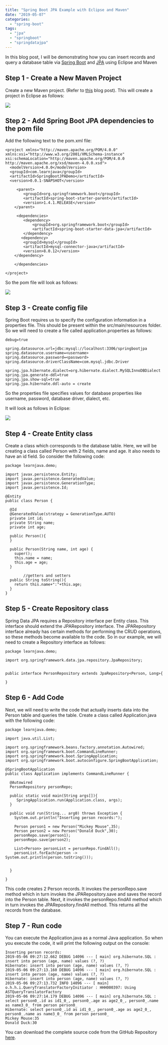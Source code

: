```yaml
---
title: "Spring Boot JPA Example with Eclipse and Maven"
date: "2019-05-07"
categories: 
  - "spring-boot"
tags: 
  - "jpa"
  - "springboot"
  - "springdatajpa"
---
```


In this blog post, I will be demonstrating how you can insert records and query a database table via [Spring Boot](https://click.linksynergy.com/deeplink?id=MnzIZAZNE5Y&mid=39197&murl=https%3A%2F%2Fwww.udemy.com%2Fcourse%2Fspring-5-with-spring-boot-2%2F) and [JPA](https://click.linksynergy.com/deeplink?id=MnzIZAZNE5Y&mid=39197&murl=https%3A%2F%2Fwww.udemy.com%2Fcourse%2Fspring-data-jpa-using-hibernate%2F) using Eclipse and Maven

## Step 1 - Create a New Maven Project

Create a new Maven project. (Refer to [this](https://learnjava.co.in/how-to-create-a-maven-project-in-eclipse/) blog post). This will create a project in Eclipse as follows:

[![](images/SpringBootJPA1-300x270.png)](images/SpringBootJPA1.png)

## Step 2 - Add Spring Boot JPA dependencies to the pom file

Add the following text to the pom.xml file:

```
<project xmlns="http://maven.apache.org/POM/4.0.0" xmlns:xsi="http://www.w3.org/2001/XMLSchema-instance" xsi:schemaLocation="http://maven.apache.org/POM/4.0.0 http://maven.apache.org/xsd/maven-4.0.0.xsd">
  <modelVersion>4.0.0</modelVersion>
  <groupId>com.learnjava</groupId>
  <artifactId>SpringBootJPADemo</artifactId>
  <version>0.0.1-SNAPSHOT</version>
  
     <parent>
        <groupId>org.springframework.boot</groupId>
        <artifactId>spring-boot-starter-parent</artifactId>
        <version>1.4.1.RELEASE</version>
    </parent>
    
     <dependencies>
        <dependency>
            <groupId>org.springframework.boot</groupId>
            <artifactId>spring-boot-starter-data-jpa</artifactId>
        </dependency>
       <dependency>
  		<groupId>mysql</groupId>
  		<artifactId>mysql-connector-java</artifactId>
  		<version>8.0.12</version>
  	</dependency>
       
    </dependencies>
    
</project>
```

So the pom file will look as follows:

[![](images/SpringBootJPA2-300x274.png)](images/SpringBootJPA2.png)

## Step 3 - Create config file

Spring Boot requires us to specify the configuration information in a properties file. This should be present within the src/main/resources folder. So we will need to create a file called application.properties as follows:

```
debug=true

spring.datasource.url=jdbc:mysql://localhost:3306/springbootjpa
spring.datasource.username=<username>
spring.datasource.password=<password>
spring.datasource.driverClassName=com.mysql.jdbc.Driver

spring.jpa.hibernate.dialect=org.hibernate.dialect.MySQLInnoDBDialect
spring.jpa.generate-ddl=true
spring.jpa.show-sql=true
spring.jpa.hibernate.ddl-auto = create
```
So the properties file specifies values for database properties like username, password, database driver, dialect, etc.

It will look as follows in Eclipse:

[![](images/SpringBootJPA3-300x274.png)](https://learnjava.co.in/wp-content/uploads/2019/05/SpringBootJPA3.png)

## Step 4 - Create Entity class

Create a class which corresponds to the database table. Here, we will be creating a class called Person with 2 fields, name and age. It also needs to have an id field. So consider the following code:

```
package learnjava.demo;

import javax.persistence.Entity;
import javax.persistence.GeneratedValue;
import javax.persistence.GenerationType;
import javax.persistence.Id;

@Entity
public class Person {
  
  @Id
  @GeneratedValue(strategy = GenerationType.AUTO)
  private int id;
  private String name;
  private int age;
  
  public Person(){
  }
  
  public Person(String name, int age) {
    super();
    this.name = name;
    this.age = age;
  }

        //getters and setters
  public String toString(){
    return this.name+":"+this.age;
  }
}
```

## Step 5 - Create Repository class

Spring Data JPA requires a Repository interface per Entity class. This interface should extend the JPARepository interface. The JPARepository interface already has certain methods for performing the CRUD operations, so these methods become available to the code. So in our example, we will need to create a Repository interface as follows:

```
package learnjava.demo;

import org.springframework.data.jpa.repository.JpaRepository;


public interface PersonRepository extends JpaRepository<Person, Long>{

}
```

## Step 6 - Add Code

Next, we will need to write the code that actually inserts data into the Person table and queries the table. Create a class called Application.java with the following code:

```
package learnjava.demo;

import java.util.List;

import org.springframework.beans.factory.annotation.Autowired;
import org.springframework.boot.CommandLineRunner;
import org.springframework.boot.SpringApplication;
import org.springframework.boot.autoconfigure.SpringBootApplication;

@SpringBootApplication
public class Application implements CommandLineRunner {
  
  @Autowired
  PersonRepository personRepo;
  
  public static void main(String args[]){
     SpringApplication.run(Application.class, args);
  }

  public void run(String... arg0) throws Exception {
    System.out.println("Inserting person records:");
    
    Person person1 = new Person("Mickey Mouse",35);
    Person person2 = new Person("Donald Duck",30);
    personRepo.save(person1);
    personRepo.save(person2);
    
    List<Person> personList = personRepo.findAll();
    personList.forEach(person -> System.out.println(person.toString()));
    
    
  }

}
```

This code creates 2 Person records. It invokes the personRepo.save method which in turn invokes the JPARepository.save and saves the record into the Person table. Next, it invokes the personRepo.findAll method which in turn invokes the JPARepository.findAll method. This returns all the records from the database.

## Step 7 - Run code

You can execute the Application.java as a normal Java application. So when you execute the code, it will print the following output on the console:

```
Inserting person records:
2019-05-06 09:27:12.662 DEBUG 14096 --- [ main] org.hibernate.SQL : insert into person (age, name) values (?, ?)
Hibernate: insert into person (age, name) values (?, ?)
2019-05-06 09:27:13.160 DEBUG 14096 --- [ main] org.hibernate.SQL : insert into person (age, name) values (?, ?)
Hibernate: insert into person (age, name) values (?, ?)
2019-05-06 09:27:13.732 INFO 14096 --- [ main] o.h.h.i.QueryTranslatorFactoryInitiator : HHH000397: Using ASTQueryTranslatorFactory
2019-05-06 09:27:14.179 DEBUG 14096 --- [ main] org.hibernate.SQL : select person0_.id as id1_0_, person0_.age as age2_0_, person0_.name as name3_0_ from person person0_
Hibernate: select person0_.id as id1_0_, person0_.age as age2_0_, person0_.name as name3_0_ from person person0_
Mickey Mouse:35
Donald Duck:30
```

You can download the complete source code from the GitHub Repository [here](https://github.com/learnjavawithreshma/SpringBootJPADemo).
